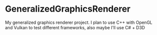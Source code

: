 # GeneralizedGraphicsRenderer
My generalized graphics renderer project. I plan to use C++ with OpenGL and Vulkan to test different frameworks, also maybe I'll use C# + D3D
